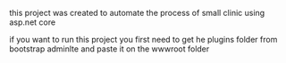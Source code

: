 this project was created to automate the process of small clinic using asp.net core

if you want to run this project you first need to get he plugins folder from bootstrap adminlte and paste it on the wwwroot folder
